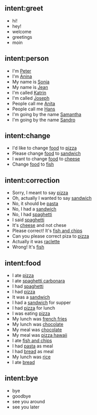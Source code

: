 ## intent:greet
- hi!
- hey!
- welcome
- greetings
- moin

## intent:person
- I'm [Peter](name)
- I'm [Anina](name)
- My name is [Sonja](name)
- My name is [Jean](name)
- I'm called [Katrin](name)
- I'm called [Joseph](name)
- People call me [Anita](name)
- People call me [Hans](name)
- I'm going by the name [Samantha](name)
- I'm going by the name [Sandro](name)

## intent:change
- I'd like to change [food](_slot) to [pizza](_correction)
- Please change [food](_slot) to [sandwich](_correction)
- I want to change [food](_slot) to [cheese](_correction)
- Change [food](_slot) to [fish](_correction)

## intent:correction
- Sorry, I meant to say [pizza](_correction)
- Oh, actually I wanted to say [sandwich](_correction)
- No, it should be [pasta](_correction)
- No, I had a [sandwich](_correction)
- No, I had [spaghetti](_correction)
- I said [spaghetti](_correction)
- It's [cheese](_correction) and not chese
- Please correct! It's [fish and chips](_correction)
- Can you please correct piza to [pizza](_correction)
- Actually it was [raclette](_correction)
- Wrong! It's [fish](_correction)

## intent:food
- I ate [pizza](food)
- I ate [spaghetti carbonara](food)
- I had [spaghetti](food)
- I had [pizza](food)
- It was a [sandwich](food)
- I had a [sandwich](food) for supper
- I had [pizza](food) for lunch
- I was eating [pizza](food)
- My lunch was [french fries](food)
- My lunch was [chocolate](food)
- My meal was [chocolate](food)
- My meal was [pizza hawaii](food)
- I ate [fish and chips](food)
- I had [pasta](food) as meal
- I had [bread](food) as meal
- My lunch was [rice](food)
- I ate [bread](food)

## intent:bye
- bye
- goodbye
- see you around
- see you later
